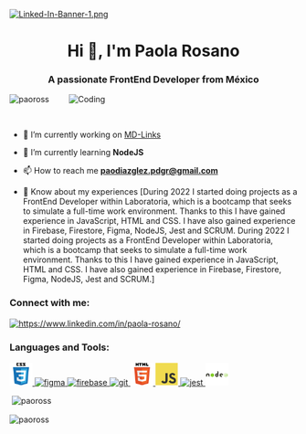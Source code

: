 [![Linked-In-Banner-1.png](https://i.postimg.cc/NjPyLNkv/Linked-In-Banner-1.png)](https://postimg.cc/JsZ725Fp)
<h1 align="center">Hi 👋, I'm Paola Rosano</h1>
<h3 align="center">A passionate FrontEnd Developer from México</h3>
<img align="right" alt="Coding" width="400" src="https://i.pinimg.com/originals/4c/d6/ea/4cd6eaa599851725aa5a195d162fb20d.gif">


<p align="left"> <img src="https://komarev.com/ghpvc/?username=paoross&label=Profile%20views&color=0e75b6&style=flat" alt="paoross" /> </p>

<p align="left"> <a href="https://twitter.com/" target="blank"><img src="https://img.shields.io/twitter/follow/?logo=twitter&style=for-the-badge" alt="" /></a> </p>

- 🔭 I’m currently working on [MD-Links](https://github.com/PaoRoss/CDMX013-md-links)

- 🌱 I’m currently learning **NodeJS**

- 📫 How to reach me **paodiazglez.pdgr@gmail.com**

- 📄 Know about my experiences [During 2022 I started doing projects as a FrontEnd Developer within Laboratoria, which is a bootcamp that seeks to simulate a full-time work environment. Thanks to this I have gained experience in JavaScript, HTML and CSS. I have also gained experience in Firebase, Firestore, Figma, NodeJS, Jest and SCRUM. During 2022 I started doing projects as a FrontEnd Developer within Laboratoria, which is a bootcamp that seeks to simulate a full-time work environment. Thanks to this I have gained experience in JavaScript, HTML and CSS. I have also gained experience in Firebase, Firestore, Figma, NodeJS, Jest and SCRUM.]

<h3 align="left">Connect with me:</h3>
<p align="left">
<a href="https://linkedin.com/in/https://www.linkedin.com/in/paola-rosano/" target="blank"><img align="center" src="https://raw.githubusercontent.com/rahuldkjain/github-profile-readme-generator/master/src/images/icons/Social/linked-in-alt.svg" alt="https://www.linkedin.com/in/paola-rosano/" height="30" width="40" /></a>
</p>

<h3 align="left">Languages and Tools:</h3>
<p align="left"> <a href="https://www.w3schools.com/css/" target="_blank" rel="noreferrer"> <img src="https://raw.githubusercontent.com/devicons/devicon/master/icons/css3/css3-original-wordmark.svg" alt="css3" width="40" height="40"/> </a> <a href="https://www.figma.com/" target="_blank" rel="noreferrer"> <img src="https://www.vectorlogo.zone/logos/figma/figma-icon.svg" alt="figma" width="40" height="40"/> </a> <a href="https://firebase.google.com/" target="_blank" rel="noreferrer"> <img src="https://www.vectorlogo.zone/logos/firebase/firebase-icon.svg" alt="firebase" width="40" height="40"/> </a> <a href="https://git-scm.com/" target="_blank" rel="noreferrer"> <img src="https://www.vectorlogo.zone/logos/git-scm/git-scm-icon.svg" alt="git" width="40" height="40"/> </a> <a href="https://www.w3.org/html/" target="_blank" rel="noreferrer"> <img src="https://raw.githubusercontent.com/devicons/devicon/master/icons/html5/html5-original-wordmark.svg" alt="html5" width="40" height="40"/> </a> <a href="https://developer.mozilla.org/en-US/docs/Web/JavaScript" target="_blank" rel="noreferrer"> <img src="https://raw.githubusercontent.com/devicons/devicon/master/icons/javascript/javascript-original.svg" alt="javascript" width="40" height="40"/> </a> <a href="https://jestjs.io" target="_blank" rel="noreferrer"> <img src="https://www.vectorlogo.zone/logos/jestjsio/jestjsio-icon.svg" alt="jest" width="40" height="40"/> </a> <a href="https://nodejs.org" target="_blank" rel="noreferrer"> <img src="https://raw.githubusercontent.com/devicons/devicon/master/icons/nodejs/nodejs-original-wordmark.svg" alt="nodejs" width="40" height="40"/> </a> </p>


<p>&nbsp;<img align="center" src="https://github-readme-stats.vercel.app/api?username=paoross&show_icons=true&locale=en" alt="paoross" /></p>

<p><img align="center" src="https://github-readme-streak-stats.herokuapp.com/?user=paoross&" alt="paoross" /></p>
